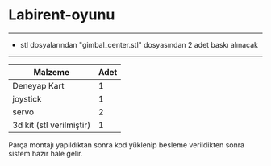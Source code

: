 # Labirent-oyunu
----
- stl dosyalarından "gimbal_center.stl" dosyasından 2 adet baskı alınacak
-----

| Malzeme | Adet |
| ------------- | ------------- |
| Deneyap Kart  | 1  |
| joystick  | 1  |
| servo  | 2  |
| 3d kit (stl verilmiştir)  | 1  |

Parça montajı yapıldıktan sonra kod yüklenip besleme verildikten sonra sistem hazır hale gelir.
